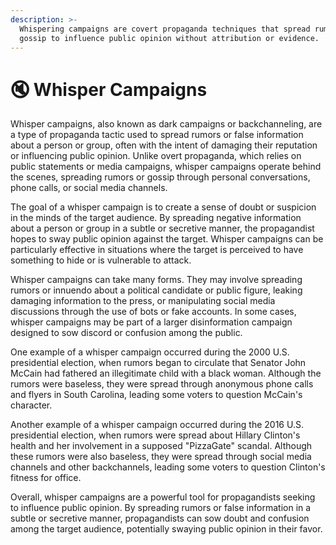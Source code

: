 ```yaml
---
description: >-
  Whispering campaigns are covert propaganda techniques that spread rumors or
  gossip to influence public opinion without attribution or evidence.
---
```


# 🔇 Whisper Campaigns

Whisper campaigns, also known as dark campaigns or backchanneling, are a type of propaganda tactic used to spread rumors or false information about a person or group, often with the intent of damaging their reputation or influencing public opinion. Unlike overt propaganda, which relies on public statements or media campaigns, whisper campaigns operate behind the scenes, spreading rumors or gossip through personal conversations, phone calls, or social media channels.

The goal of a whisper campaign is to create a sense of doubt or suspicion in the minds of the target audience. By spreading negative information about a person or group in a subtle or secretive manner, the propagandist hopes to sway public opinion against the target. Whisper campaigns can be particularly effective in situations where the target is perceived to have something to hide or is vulnerable to attack.

Whisper campaigns can take many forms. They may involve spreading rumors or innuendo about a political candidate or public figure, leaking damaging information to the press, or manipulating social media discussions through the use of bots or fake accounts. In some cases, whisper campaigns may be part of a larger disinformation campaign designed to sow discord or confusion among the public.

One example of a whisper campaign occurred during the 2000 U.S. presidential election, when rumors began to circulate that Senator John McCain had fathered an illegitimate child with a black woman. Although the rumors were baseless, they were spread through anonymous phone calls and flyers in South Carolina, leading some voters to question McCain's character.

Another example of a whisper campaign occurred during the 2016 U.S. presidential election, when rumors were spread about Hillary Clinton's health and her involvement in a supposed "PizzaGate" scandal. Although these rumors were also baseless, they were spread through social media channels and other backchannels, leading some voters to question Clinton's fitness for office.

Overall, whisper campaigns are a powerful tool for propagandists seeking to influence public opinion. By spreading rumors or false information in a subtle or secretive manner, propagandists can sow doubt and confusion among the target audience, potentially swaying public opinion in their favor.
